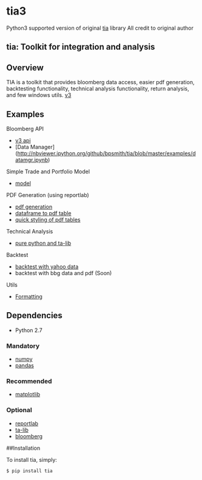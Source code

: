 # tia3
Python3 supported version of original [tia](https://github.com/bpsmith/tia) library
All credit to original author

## tia: Toolkit for integration and analysis

## Overview
TIA is a toolkit that provides bloomberg data access, easier pdf generation, backtesting functionality,
technical analysis functionality, return analysis, and few windows utils.
    [v3](sdsadasd.com)
## Examples

Bloomberg API
- [v3 api](http://nbviewer.ipython.org/github/bpsmith/tia/blob/master/examples/v3api.ipynb)
- [Data Manager] (http://nbviewer.ipython.org/github/bpsmith/tia/blob/master/examples/datamgr.ipynb)

Simple Trade and Portfolio Model
- [model](http://nbviewer.ipython.org/github/bpsmith/tia/blob/master/examples/model_usage.ipynb)

PDF Generation (using reportlab)
- [pdf generation](http://nbviewer.ipython.org/github/bpsmith/tia/blob/master/examples/rlab_usage.ipynb)
- [dataframe to pdf table](http://nbviewer.ipython.org/github/bpsmith/tia/blob/master/examples/rlab_table_example.ipynb)
- [quick styling of pdf tables](http://nbviewer.ipython.org/github/bpsmith/tia/blob/master/examples/rlab_table_style.ipynb)

Technical Analysis
- [pure python and ta-lib](http://nbviewer.ipython.org/github/bpsmith/tia/blob/master/examples/ta.ipynb)

Backtest
- [backtest with yahoo data](http://nbviewer.ipython.org/github/bpsmith/tia/blob/master/examples/backtest.ipynb)
- backtest with bbg data and pdf (Soon)

Utils
- [Formatting](http://nbviewer.ipython.org/github/bpsmith/tia/blob/master/examples/fmt.ipynb)


## Dependencies
- Python 2.7

### Mandatory
- [numpy](http://www.numpy.org/)
- [pandas](http://pandas.pydata.org/)

### Recommended
- [matplotlib](http://matplotlib.sourceforge.net)

### Optional
- [reportlab](http://www.reportlab.com/)
- [ta-lib](http://mrjbq7.github.io/ta-lib/)
- [bloomberg](http://www.bloomberglabs.com/api/libraries/)


##Installation

To install tia, simply:

    $ pip install tia

